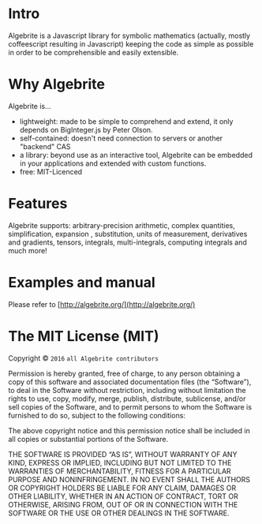# Intro

Algebrite is a Javascript library for symbolic mathematics (actually, mostly coffeescript resulting in Javascript) keeping the code as simple as possible in order to be comprehensible and easily extensible.

# Why Algebrite

Algebrite is...
* lightweight: made to be simple to comprehend and extend, it only depends on BigInteger.js by Peter Olson.
* self-contained: doesn't need connection to servers or another "backend" CAS
* a library: beyond use as an interactive tool, Algebrite can be embedded in your applications and extended with custom functions.
* free: MIT-Licenced

# Features
Algebrite supports: arbitrary-precision arithmetic, complex quantities, simplification, expansion , substitution, units of measurement, derivatives and gradients, tensors, integrals, multi-integrals, computing integrals and much more!

# Examples and manual

Please refer to [http://algebrite.org/](http://algebrite.org/)

# The MIT License (MIT)

Copyright © `2016` `all Algebrite contributors`

Permission is hereby granted, free of charge, to any person
obtaining a copy of this software and associated documentation
files (the “Software”), to deal in the Software without
restriction, including without limitation the rights to use,
copy, modify, merge, publish, distribute, sublicense, and/or sell
copies of the Software, and to permit persons to whom the
Software is furnished to do so, subject to the following
conditions:

The above copyright notice and this permission notice shall be
included in all copies or substantial portions of the Software.

THE SOFTWARE IS PROVIDED “AS IS”, WITHOUT WARRANTY OF ANY KIND,
EXPRESS OR IMPLIED, INCLUDING BUT NOT LIMITED TO THE WARRANTIES
OF MERCHANTABILITY, FITNESS FOR A PARTICULAR PURPOSE AND
NONINFRINGEMENT. IN NO EVENT SHALL THE AUTHORS OR COPYRIGHT
HOLDERS BE LIABLE FOR ANY CLAIM, DAMAGES OR OTHER LIABILITY,
WHETHER IN AN ACTION OF CONTRACT, TORT OR OTHERWISE, ARISING
FROM, OUT OF OR IN CONNECTION WITH THE SOFTWARE OR THE USE OR
OTHER DEALINGS IN THE SOFTWARE.
